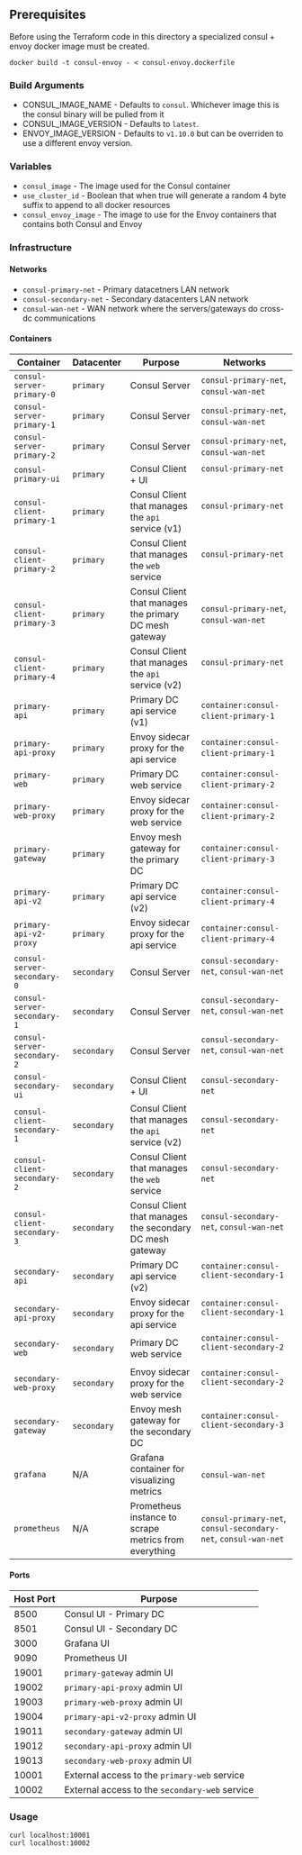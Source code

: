## Prerequisites

Before using the Terraform code in this directory a specialized consul + envoy docker image must be created.

```
docker build -t consul-envoy - < consul-envoy.dockerfile
```

### Build Arguments

* CONSUL_IMAGE_NAME - Defaults to `consul`. Whichever image this is the consul binary will be pulled from it
* CONSUL_IMAGE_VERSION - Defaults to `latest`.
* ENVOY_IMAGE_VERSION - Defaults to `v1.10.0` but can be overriden to use a different envoy version.

### Variables

* `consul_image` - The image used for the Consul container
* `use_cluster_id` - Boolean that when true will generate a random 4 byte suffix to append to all docker resources
* `consul_envoy_image` - The image to use for the Envoy containers that contains both Consul and Envoy

### Infrastructure

#### Networks

* `consul-primary-net` - Primary datacetners LAN network
* `consul-secondary-net` - Secondary datacenters LAN network
* `consul-wan-net` - WAN network where the servers/gateways do cross-dc communications

#### Containers

| Container                  | Datacenter  | Purpose                                                  | Networks                                                       |
| -------------------------- | ----------- | -------------------------------------------------------- | -------------------------------------------------------------- |
|`consul-server-primary-0`   | `primary`   | Consul Server                                            | `consul-primary-net`, `consul-wan-net`                         |
|`consul-server-primary-1`   | `primary`   | Consul Server                                            | `consul-primary-net`, `consul-wan-net`                         |
|`consul-server-primary-2`   | `primary`   | Consul Server                                            | `consul-primary-net`, `consul-wan-net`                         |
|`consul-primary-ui`         | `primary`   | Consul Client + UI                                       | `consul-primary-net`                                           |
|`consul-client-primary-1`   | `primary`   | Consul Client that manages the `api` service (v1)        | `consul-primary-net`                                           |
|`consul-client-primary-2`   | `primary`   | Consul Client that manages the `web` service             | `consul-primary-net`                                           |
|`consul-client-primary-3`   | `primary`   | Consul Client that manages the primary DC mesh gateway   | `consul-primary-net`, `consul-wan-net`                         |
|`consul-client-primary-4`   | `primary`   | Consul Client that manages the `api` service (v2)        | `consul-primary-net`                                           |
|`primary-api`               | `primary`   | Primary DC api service (v1)                              | `container:consul-client-primary-1`                            |
|`primary-api-proxy`         | `primary`   | Envoy sidecar proxy for the api service                  | `container:consul-client-primary-1`                            |
|`primary-web`               | `primary`   | Primary DC web service                                   | `container:consul-client-primary-2`                            |
|`primary-web-proxy`         | `primary`   | Envoy sidecar proxy for the web service                  | `container:consul-client-primary-2`                            |
|`primary-gateway`           | `primary`   | Envoy mesh gateway for the primary DC                    | `container:consul-client-primary-3`                            |
|`primary-api-v2`            | `primary`   | Primary DC api service (v2)                              | `container:consul-client-primary-4`                            |
|`primary-api-v2-proxy`      | `primary`   | Envoy sidecar proxy for the api service                  | `container:consul-client-primary-4`                            |
|`consul-server-secondary-0` | `secondary` | Consul Server                                            | `consul-secondary-net`, `consul-wan-net`                       |
|`consul-server-secondary-1` | `secondary` | Consul Server                                            | `consul-secondary-net`, `consul-wan-net`                       |
|`consul-server-secondary-2` | `secondary` | Consul Server                                            | `consul-secondary-net`, `consul-wan-net`                       |
|`consul-secondary-ui`       | `secondary` | Consul Client + UI                                       | `consul-secondary-net`                                         |
|`consul-client-secondary-1` | `secondary` | Consul Client that manages the `api` service (v2)        | `consul-secondary-net`                                         |
|`consul-client-secondary-2` | `secondary` | Consul Client that manages the `web` service             | `consul-secondary-net`                                         |
|`consul-client-secondary-3` | `secondary` | Consul Client that manages the secondary DC mesh gateway | `consul-secondary-net`, `consul-wan-net`                       |
|`secondary-api`             | `secondary` | Primary DC api service (v2)                              | `container:consul-client-secondary-1`                          |
|`secondary-api-proxy`       | `secondary` | Envoy sidecar proxy for the api service                  | `container:consul-client-secondary-1`                          |
|`secondary-web`             | `secondary` | Primary DC web service                                   | `container:consul-client-secondary-2`                          |
|`secondary-web-proxy`       | `secondary` | Envoy sidecar proxy for the web service                  | `container:consul-client-secondary-2`                          |
|`secondary-gateway`         | `secondary` | Envoy mesh gateway for the secondary DC                  | `container:consul-client-secondary-3`                          |
|`grafana`                   | N/A         | Grafana container for visualizing metrics                | `consul-wan-net`                                               |
|`prometheus`                | N/A         | Prometheus instance to scrape metrics from everything    | `consul-primary-net`, `consul-secondary-net`, `consul-wan-net` |

#### Ports

| Host Port | Purpose                                             |
| --------- | --------------------------------------------------- |
| 8500      | Consul UI - Primary DC                              |
| 8501      | Consul UI - Secondary DC                            |
| 3000      | Grafana UI                                          |
| 9090      | Prometheus UI                                       |
| 19001     | `primary-gateway` admin UI                          |
| 19002     | `primary-api-proxy` admin UI                        |
| 19003     | `primary-web-proxy` admin UI                        |
| 19004     | `primary-api-v2-proxy` admin UI                     |
| 19011     | `secondary-gateway` admin UI                        |
| 19012     | `secondary-api-proxy` admin UI                      |
| 19013     | `secondary-web-proxy` admin UI                      |
| 10001     | External access to the `primary-web` service   |
| 10002     | External access to the `secondary-web` service |

### Usage

```
curl localhost:10001
curl localhost:10002
```
